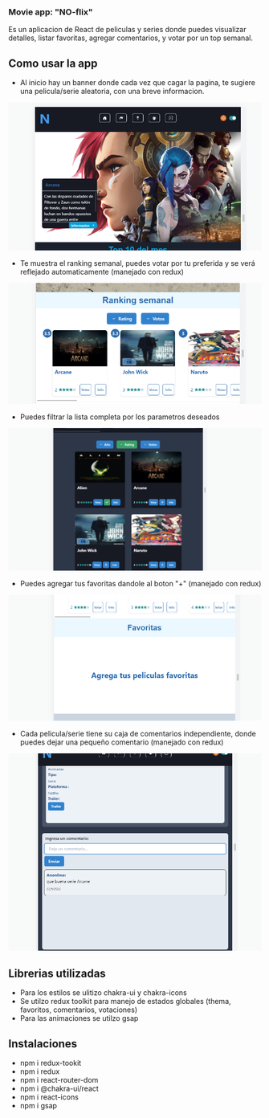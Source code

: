 ### Movie app: "NO-flix"

Es un aplicacion de React de peliculas y series donde puedes visualizar detalles, listar favoritas, agregar comentarios, y votar por un top semanal.

## Como usar la app

- Al inicio hay un banner donde cada vez que cagar la pagina, te sugiere una pelicula/serie aleatoria, con una breve informacion.

![banner segerencia ](public/assets/banner.png)

- Te muestra el ranking semanal, puedes votar por tu preferida y se verá reflejado automaticamente (manejado con redux)

![ranking favoritas](public/assets/ranking.png)

- Puedes filtrar la lista completa por los parametros deseados

![filtrado](public/assets/filtrados.png)

- Puedes agregar tus favoritas dandole al boton "+" (manejado con redux)

![favoritas](public/assets/favoritas.png)

- Cada pelicula/serie tiene su caja de comentarios independiente, donde puedes dejar una pequeño comentario (manejado con redux)

![textobox](public/assets/boxchat.png)

## Librerias utilizadas

- Para los estilos se ulitizo chakra-ui y chakra-icons
- Se utilzo redux toolkit para manejo de estados globales (thema, favoritos, comentarios, votaciones)
- Para las animaciones se utilzo gsap

## Instalaciones

- npm i redux-tookit
- npm i redux
- npm i react-router-dom
- npm i @chakra-ui/react
- npm i react-icons
- npm i gsap